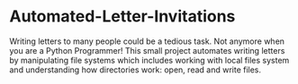 # Automated-Letter-Invitations
Writing letters to many people could be a tedious task. Not anymore when you are a Python Programmer! This small project automates writing letters by manipulating file systems which includes working with local files system and understanding how directories work: open, read and write files.

